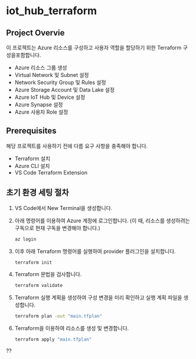 # iot_hub_terraform

## Project Overvie
이 프로젝트는 Azure 리소스를 구성하고 사용자 역할을 할당하기 위한 Terraform 구성을포함합니다.

- Azure 리소스 그룹 생성
- Virtual Network 및 Subnet 설정
- Network Security Group 및 Rules 설정
- Azure Storage Account 및 Data Lake 설정
- Azure IoT Hub 및 Device 설정
- Azure Synapse 설정
- Azure 사용자 Role 설정

## Prerequisites
해당 프로젝트를 사용하기 전에 다름 요구 사항을 충족해야 합니다.

- Terraform 설치
- Azure CLI 설치
- VS Code Terraform Extension

## 초기 환경 세팅 절차
1. VS Code에서 New Terminal을 생성합니다.
2. 아래 명령어를 이용하여 Azure 계정에 로그인합니다. (이 때, 리소스를 생성하려는 구독으로 현재 구독을 변경해야 합니다.)
    ``` sh
    az login
    ```
3. 이후 아래 Terraform 명령어를 실행하여 provider 플러그인을 설치합니다.
    ``` sh
    terraform init
    ```
4. Terraform 문법을 검사합니다.
    ``` sh
    terraform validate
    ```
5. Terraform 실행 계획을 생성하여 구성 변경을 미리 확인하고 실행 계획 파일을 생성합니다.
    ``` sh
    terraform plan -out "main.tfplan"
    ```

6. Terraform을 이용하여 리소스를 생성 및 변경합니다.
    ``` sh
    terraform apply "main.tfplan"
    ```
??